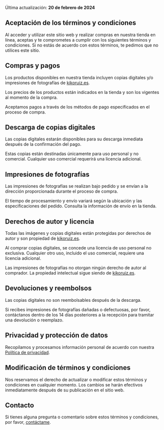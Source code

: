 Última actualización: **20 de febrero de 2024**

## Aceptación de los términos y condiciones

Al acceder y utilizar este sitio web y realizar compras en nuestra tienda en línea, aceptas y te comprometes a cumplir con los siguientes términos y condiciones. Si no estás de acuerdo con estos términos, te pedimos que no utilices este sitio.

## Compras y pagos

Los productos disponibles en nuestra tienda incluyen copias digitales y/o impresiones de fotografías de [kikoruiz.es](/).

Los precios de los productos están indicados en la tienda y son los vigentes al momento de la compra.

Aceptamos pagos a través de los métodos de pago especificados en el proceso de compra.

## Descarga de copias digitales

Las copias digitales estarán disponibles para su descarga inmediata después de la confirmación del pago.

Estas copias están destinadas únicamente para uso personal y no comercial. Cualquier uso comercial requerirá una licencia adicional.

## Impresiones de fotografías

Las impresiones de fotografías se realizan bajo pedido y se envían a la dirección proporcionada durante el proceso de compra.

El tiempo de procesamiento y envío variará según la ubicación y las especificaciones del pedido. Consulta la información de envío en la tienda.

## Derechos de autor y licencia

Todas las imágenes y copias digitales están protegidas por derechos de autor y son propiedad de [kikoruiz.es](/).

Al comprar copias digitales, se concede una licencia de uso personal no exclusiva. Cualquier otro uso, incluido el uso comercial, requiere una licencia adicional.

Las impresiones de fotografías no otorgan ningún derecho de autor al comprador. La propiedad intelectual sigue siendo de [kikoruiz.es](/).

## Devoluciones y reembolsos

Las copias digitales no son reembolsables después de la descarga.

Si recibes impresiones de fotografías dañadas o defectuosas, por favor, contáctanos dentro de los 14 días posteriores a la recepción para tramitar una devolución o reemplazo.

## Privacidad y protección de datos

Recopilamos y procesamos información personal de acuerdo con nuestra [Política de privacidad](/politica-de-privacidad).

## Modificación de términos y condiciones

Nos reservamos el derecho de actualizar o modificar estos términos y condiciones en cualquier momento. Los cambios se harán efectivos inmediatamente después de su publicación en el sitio web.

## Contacto

Si tienes alguna pregunta o comentario sobre estos términos y condiciones, por favor, [contáctame](/#contacto).
